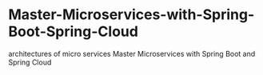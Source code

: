 # Master-Microservices-with-Spring-Boot-Spring-Cloud
architectures of micro services
Master Microservices with Spring Boot and Spring Cloud
